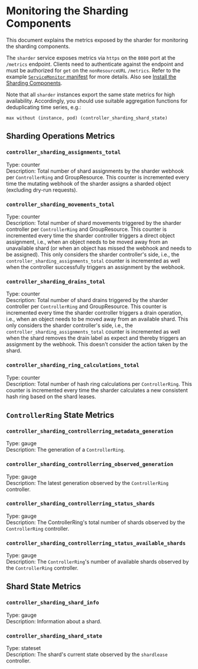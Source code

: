 # Monitoring the Sharding Components

This document explains the metrics exposed by the sharder for monitoring the sharding components.

The `sharder` service exposes metrics via `https` on the `8080` port at the `/metrics` endpoint.
Clients need to authenticate against the endpoint and must be authorized for `get` on the `nonResourceURL` `/metrics`.
Refer to the example [`ServiceMonitor` manifest](../config/monitoring/servicemonitor.yaml) for more details.
Also see [Install the Sharding Components](installation.md#monitoring-optional).

Note that all `sharder` instances export the same state metrics for high availability.
Accordingly, you should use suitable aggregation functions for deduplicating time series, e.g.:

```
max without (instance, pod) (controller_sharding_shard_state)
```

## Sharding Operations Metrics

### `controller_sharding_assignments_total`

Type: counter  
Description: Total number of shard assignments by the sharder webhook per `ControllerRing` and GroupResource.
This counter is incremented every time the mutating webhook of the sharder assigns a sharded object (excluding dry-run requests).

### `controller_sharding_movements_total`

Type: counter  
Description: Total number of shard movements triggered by the sharder controller per `ControllerRing` and GroupResource.
This counter is incremented every time the sharder controller triggers a direct object assignment, i.e., when an object needs to be moved away from an unavailable shard (or when an object has missed the webhook and needs to be assigned).
This only considers the sharder controller's side, i.e., the `controller_sharding_assignments_total` counter is incremented as well when the controller successfully triggers an assignment by the webhook.

### `controller_sharding_drains_total`

Type: counter  
Description: Total number of shard drains triggered by the sharder controller per `ControllerRing` and GroupResource.
This counter is incremented every time the sharder controller triggers a drain operation, i.e., when an object needs to be moved away from an available shard.
This only considers the sharder controller's side, i.e., the `controller_sharding_assignments_total` counter is incremented as well when the shard removes the drain label as expect and thereby triggers an assignment by the webhook.
This doesn't consider the action taken by the shard.

### `controller_sharding_ring_calculations_total`

Type: counter  
Description: Total number of hash ring calculations per `ControllerRing`.
This counter is incremented every time the sharder calculates a new consistent hash ring based on the shard leases.

## `ControllerRing` State Metrics

### `controller_sharding_controllerring_metadata_generation`

Type: gauge  
Description: The generation of a `ControllerRing`.

### `controller_sharding_controllerring_observed_generation`

Type: gauge  
Description: The latest generation observed by the `ControllerRing` controller.

### `controller_sharding_controllerring_status_shards`

Type: gauge  
Description: The ControllerRing's total number of shards observed by the `ControllerRing` controller.

### `controller_sharding_controllerring_status_available_shards`

Type: gauge  
Description: The `ControllerRing`'s number of available shards observed by the `ControllerRing` controller.

## Shard State Metrics

### `controller_sharding_shard_info`

Type: gauge  
Description: Information about a shard.

### `controller_sharding_shard_state`

Type: stateset  
Description: The shard's current state observed by the `shardlease` controller.
